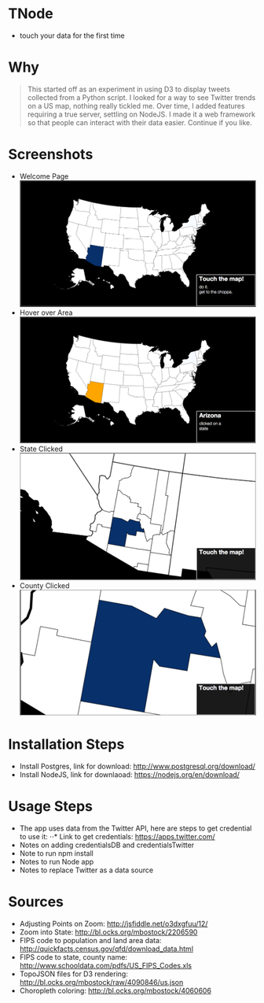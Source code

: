 # TNode
* touch your data for the first time

# Why
> This started off as an experiment in using D3 to display tweets collected from a Python script.
> I looked for a way to see Twitter trends on a US map, nothing really tickled me.
> Over time, I added features requiring a true server, settling on NodeJS.  I made it a web framework
> so that people can interact with their data easier. Continue if you like.

# Screenshots
* Welcome Page
![initial page](public/images/initial.png)
* Hover over Area
![state hover page](public/images/stateHover.png) 
* State Clicked
![state clicked page](public/images/stateClicked.png)
* County Clicked
![county clicked page](public/images/countyClicked.png)


# Installation Steps
* Install Postgres, link for download: http://www.postgresql.org/download/
* Install NodeJS, link for downlaoad: https://nodejs.org/en/download/

# Usage Steps
* The app uses data from the Twitter API, here are steps to get credential to use it:
⋅⋅* Link to get credentials: https://apps.twitter.com/
* Notes on adding credentialsDB and credentialsTwitter
* Note to run npm install
* Notes to run Node app
* Notes to replace Twitter as a data source

# Sources
* Adjusting Points on Zoom: http://jsfiddle.net/o3dxgfuu/12/
* Zoom into State: http://bl.ocks.org/mbostock/2206590
* FIPS code to population and land area data: http://quickfacts.census.gov/qfd/download_data.html
* FIPS code to state, county name: http://www.schooldata.com/pdfs/US_FIPS_Codes.xls
* TopoJSON files for D3 rendering: http://bl.ocks.org/mbostock/raw/4090846/us.json
* Choropleth coloring: http://bl.ocks.org/mbostock/4060606